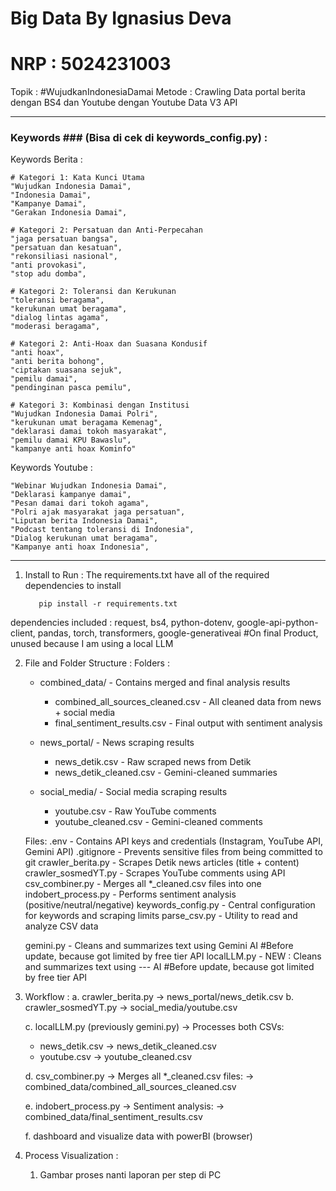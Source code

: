 # Big Data By Ignasius Deva
# NRP : 5024231003

Topik : #WujudkanIndonesiaDamai
Metode : Crawling Data portal berita dengan BS4 dan Youtube dengan Youtube Data V3 API

--------------------------------------------------------------------------------------
### Keywords ### (Bisa di cek di keywords_config.py) :

Keywords Berita :

    # Kategori 1: Kata Kunci Utama
    "Wujudkan Indonesia Damai",
    "Indonesia Damai",
    "Kampanye Damai",
    "Gerakan Indonesia Damai",
    
    # Kategori 2: Persatuan dan Anti-Perpecahan
    "jaga persatuan bangsa",
    "persatuan dan kesatuan",
    "rekonsiliasi nasional",
    "anti provokasi",
    "stop adu domba",
    
    # Kategori 2: Toleransi dan Kerukunan
    "toleransi beragama",
    "kerukunan umat beragama",
    "dialog lintas agama",
    "moderasi beragama",
    
    # Kategori 2: Anti-Hoax dan Suasana Kondusif
    "anti hoax",
    "anti berita bohong",
    "ciptakan suasana sejuk",
    "pemilu damai",
    "pendinginan pasca pemilu",
    
    # Kategori 3: Kombinasi dengan Institusi
    "Wujudkan Indonesia Damai Polri",
    "kerukunan umat beragama Kemenag",
    "deklarasi damai tokoh masyarakat",
    "pemilu damai KPU Bawaslu",
    "kampanye anti hoax Kominfo"

Keywords Youtube :

    "Webinar Wujudkan Indonesia Damai",
    "Deklarasi kampanye damai",
    "Pesan damai dari tokoh agama",
    "Polri ajak masyarakat jaga persatuan",
    "Liputan berita Indonesia Damai",
    "Podcast tentang toleransi di Indonesia",
    "Dialog kerukunan umat beragama",
    "Kampanye anti hoax Indonesia",
--------------------------------------------------------------------------------------

1. Install to Run :
  The requirements.txt have all of the required dependencies to install

          pip install -r requirements.txt

  dependencies included : request, bs4, python-dotenv, google-api-python-client, pandas, torch, transformers, google-generativeai #On final Product, unused because I am using a local LLM

2. File and Folder Structure :
    Folders :
    - combined_data/                     -   Contains merged and final analysis results
      - combined_all_sources_cleaned.csv - All cleaned data from news + social media
      - final_sentiment_results.csv      - Final output with sentiment analysis
    
    - news_portal/                       - News scraping results
      - news_detik.csv                   - Raw scraped news from Detik
      - news_detik_cleaned.csv           - Gemini-cleaned summaries
    
    - social_media/                      - Social media scraping results
      - youtube.csv                      - Raw YouTube comments
      - youtube_cleaned.csv              - Gemini-cleaned comments
    
    Files:
    .env                                 - Contains API keys and credentials (Instagram, YouTube API, Gemini API)
    .gitignore                           - Prevents sensitive files from being committed to git
    crawler_berita.py                    - Scrapes Detik news articles (title + content)
    crawler_sosmedYT.py                  - Scrapes YouTube comments using API
    csv_combiner.py                      - Merges all *_cleaned.csv files into one
    indobert_process.py                  - Performs sentiment analysis (positive/neutral/negative)
    keywords_config.py                   - Central configuration for keywords and scraping limits
    parse_csv.py                         - Utility to read and analyze CSV data
   
    gemini.py                            - Cleans and summarizes text using Gemini AI #Before update, because got limited by free tier API
    localLLM.py                          - NEW : Cleans and summarizes text using --- AI #Before update, because got limited by free tier API
    
4. Workflow :
   a. crawler_berita.py → news_portal/news_detik.csv
   b. crawler_sosmedYT.py → social_media/youtube.csv

   c. localLLM.py (previously gemini.py) → Processes both CSVs:
     - news_detik.csv → news_detik_cleaned.csv
     - youtube.csv → youtube_cleaned.csv

   d. csv_combiner.py → Merges all *_cleaned.csv files:
     → combined_data/combined_all_sources_cleaned.csv

   e. indobert_process.py → Sentiment analysis:
     → combined_data/final_sentiment_results.csv

   f. dashboard and visualize data with powerBI (browser)

5.  Process Visualization :
    1. Gambar proses nanti laporan per step di PC
